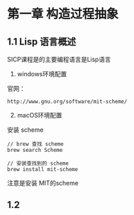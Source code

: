 # 第一章 构造过程抽象

## 1.1 Lisp 语言概述

SICP课程是的主要编程语言是Lisp语言

1. windows环境配置

官网：
```
http://www.gnu.org/software/mit-scheme/
```

2. macOS环境配置

安装 scheme
```
// brew 查找 scheme
brew search Scheme  

// 安装查找到的 scheme
brew install mit-scheme
```

注意是安装 MIT的scheme

## 1.2 